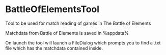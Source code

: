 # BattleOfElementsTool
Tool to be used for match reading of games in The Battle of Elements


Matchdata from Battle of Elements is saved in %appdata%

On launch the tool will launch a FileDialog which prompts you to find a .txt file which has the matchdata contained inside.
